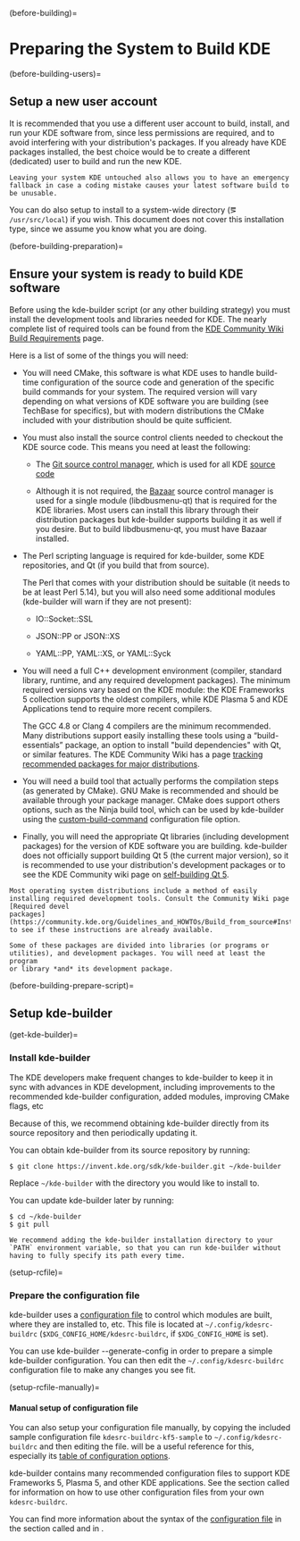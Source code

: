 (before-building)=
# Preparing the System to Build KDE

(before-building-users)=
## Setup a new user account

It is recommended that you use a different user account to build,
install, and run your KDE software from, since less permissions are
required, and to avoid interfering with your distribution's packages. If
you already have KDE packages installed, the best choice would be to
create a different (dedicated) user to build and run the new KDE.

```{tip}
Leaving your system KDE untouched also allows you to have an emergency
fallback in case a coding mistake causes your latest software build to
be unusable.
```

You can do also setup to install to a system-wide directory (⪚
`/usr/src/local`) if you wish. This document does not cover this
installation type, since we assume you know what you are doing.

(before-building-preparation)=
## Ensure your system is ready to build KDE software

Before using the kde-builder script (or any other building strategy)
you must install the development tools and libraries needed for KDE. The
nearly complete list of required tools can be found from the [KDE
Community Wiki Build
Requirements](https://community.kde.org/Guidelines_and_HOWTOs/Build_from_source#Install_required_devel_packages)
page.

Here is a list of some of the things you will need:

- You will need CMake, this software is what KDE uses to handle
  build-time configuration of the source code and generation of the
  specific build commands for your system. The required version will
  vary depending on what versions of KDE software you are building (see
  TechBase for specifics), but with modern distributions the CMake
  included with your distribution should be quite sufficient.

- You must also install the source control clients needed to checkout
  the KDE source code. This means you need at least the following:

  - The [Git source control manager](https://git-scm.com/), which is
    used for all KDE [source code]( https://commits.kde.org/)

  - Although it is not required, the
    [Bazaar](http://bazaar.canonical.com/) source control manager is
    used for a single module (libdbusmenu-qt) that is required for the
    KDE libraries. Most users can install this library through their
    distribution packages but kde-builder supports building it as well
    if you desire. But to build libdbusmenu-qt, you must have Bazaar
    installed.

- The Perl scripting language is required for kde-builder, some KDE
  repositories, and Qt (if you build that from source).

  The Perl that comes with your distribution should be suitable (it
  needs to be at least Perl 5.14), but you will also need some
  additional modules (kde-builder will warn if they are not present):

  - IO::Socket::SSL

  - JSON::PP or JSON::XS

  - YAML::PP, YAML::XS, or YAML::Syck

- You will need a full C++ development environment (compiler, standard
  library, runtime, and any required development packages). The minimum
  required versions vary based on the KDE module: the KDE Frameworks 5
  collection supports the oldest compilers, while KDE Plasma 5 and KDE
  Applications tend to require more recent compilers.

  The GCC 4.8 or Clang 4 compilers are the minimum recommended. Many
  distributions support easily installing these tools using a
  “build-essentials” package, an option to install "build dependencies"
  with Qt, or similar features. The KDE Community Wiki has a page
  [tracking recommended packages for major
  distributions](https://community.kde.org/Guidelines_and_HOWTOs/Build_from_source/Install_the_dependencies).

- You will need a build tool that actually performs the compilation
  steps (as generated by CMake). GNU Make is recommended and should be
  available through your package manager. CMake does support others
  options, such as the Ninja build tool, which can be used by
  kde-builder using the
  [custom-build-command](#conf-custom-build-command) configuration file
  option.

- Finally, you will need the appropriate Qt libraries (including
  development packages) for the version of KDE software you are
  building. kde-builder does not officially support building Qt 5 (the
  current major version), so it is recommended to use your
  distribution's development packages or to see the KDE Community wiki
  page on [self-building Qt
  5](https://community.kde.org/Guidelines_and_HOWTOs/Build_from_source/OwnQt5).

```{note}
Most operating system distributions include a method of easily
installing required development tools. Consult the Community Wiki page
[Required devel
packages](https://community.kde.org/Guidelines_and_HOWTOs/Build_from_source#Install_required_devel_packages)
to see if these instructions are already available.
```

```{important}
Some of these packages are divided into libraries (or programs or
utilities), and development packages. You will need at least the program
or library *and* its development package.
```

(before-building-prepare-script)=
## Setup kde-builder

(get-kde-builder)=
### Install kde-builder

The KDE developers make frequent changes to kde-builder to keep it in
sync with advances in KDE development, including improvements to the
recommended kde-builder configuration, added modules, improving CMake
flags, etc

Because of this, we recommend obtaining kde-builder directly from its
source repository and then periodically updating it.

You can obtain kde-builder from its source repository by running:

```
$ git clone https://invent.kde.org/sdk/kde-builder.git ~/kde-builder
```

Replace `~/kde-builder` with the directory you would like to install
to.

You can update kde-builder later by running:

```
$ cd ~/kde-builder
$ git pull
```

```{tip}
We recommend adding the kde-builder installation directory to your
`PATH` environment variable, so that you can run kde-builder without
having to fully specify its path every time.
```

(setup-rcfile)=
### Prepare the configuration file

kde-builder uses a [configuration file](./configure-data) to control
which modules are built, where they are installed to, etc. This file is
located at `~/.config/kdesrc-buildrc`
(`$XDG_CONFIG_HOME/kdesrc-buildrc`, if `$XDG_CONFIG_HOME` is set).

You can use kde-builder --generate-config in order to prepare a simple
kde-builder configuration. You can then edit the
`~/.config/kdesrc-buildrc` configuration file to make any changes you
see fit.

(setup-rcfile-manually)=
#### Manual setup of configuration file

You can also setup your configuration file manually, by copying the
included sample configuration file `kdesrc-buildrc-kf5-sample` to
`~/.config/kdesrc-buildrc` and then editing the file.
[](../chapter_04/index) will be a useful reference for this, especially
its [table of configuration options](../chapter_04/conf-options-table).

kde-builder contains many recommended configuration files to support
KDE Frameworks 5, Plasma 5, and other KDE applications. See the section called
[](#kdesrc-buildrc-including) for information on how to use other
configuration files from your own `kdesrc-buildrc`.

You can find more information about the syntax of the [configuration
file](./configure-data) in the section called [](./configure-data) and in
[](../chapter_04/index).
